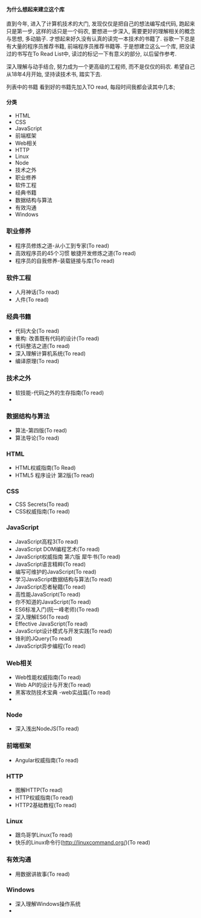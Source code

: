 #### 为什么想起来建立这个库

直到今年, 进入了计算机技术的大门, 发现仅仅是把自己的想法编写成代码, 跑起来只是第一步, 这样的话只是一个码农, 要想进一步深入, 需要更好的理解相关的概念与思想, 多动脑子. 才想起来好久没有认真的读完一本技术的书籍了. 谷歌一下总是有大量的程序员推荐书籍, 前端程序员推荐书籍等. 于是想建立这么一个库, 把没读过的书写在To Read List中, 读过的标记一下有意义的部分, 以后留作参考. 

深入理解与动手结合, 努力成为一个更高级的工程师, 而不是仅仅的码农. 希望自己从18年4月开始, 坚持读技术书, 踏实下去.

列表中的书籍 看到好的书籍先加入TO read, 每段时间我都会读其中几本;

#### 分类

- HTML
- CSS
- JavaScript
- 前端框架
- Web相关
- HTTP
- Linux
- Node
- 技术之外
- 职业修养
- 软件工程
- 经典书籍
- 数据结构与算法
- 有效沟通
- Windows 

### 职业修养

- 程序员修炼之道-从小工到专家(To read)
- 高效程序员的45个习惯 敏捷开发修炼之道(To read)
- 程序员的自我修养-装载链接与库(To read)

### 软件工程

- 人月神话(To read)
- 人件(To read)

### 经典书籍

- 代码大全(To read)
- 重构: 改善既有代码的设计(To read)
- 代码整洁之道(To read)
- 深入理解计算机系统(To read)
- 编译原理(To read)

### 技术之外

- 软技能-代码之外的生存指南(To read)
- ​

### 数据结构与算法

- 算法-第四版(To read)
- 算法导论(To read)

### HTML

- HTML权威指南(To Read)
- HTML5 程序设计 第2版(To read)

### CSS

- CSS Secrets(To read)
- CSS权威指南(To read)

### JavaScript

- JavaScript高程3(To read)
- JavaScript DOM编程艺术(To read)
- JavaScript权威指南 第六版 犀牛书(To read)
- JavaScript语言精粹(To read)
- 编写可维护的JavaScript(To read)
- 学习JavaScript数据结构与算法(To read)
- JavaScript忍者秘籍(To read)
- 高性能JavaScript(To read)
- 你不知道的JavaScript(To read)
- ES6标准入门(阮一峰老师)(To read)
- 深入理解ES6(To read)
- Effective JavaScript(To read)
- JavaScript设计模式与开发实践(To read)
- 锋利的JQuery(To read)
- JavaScript异步编程(To read)

### Web相关

- Web性能权威指南(To read)
- Web API的设计与开发(To read)
- 黑客攻防技术宝典 -web实战篇(To read)
- ​

### Node

- 深入浅出NodeJS(To read)

### 前端框架

- Angular权威指南(To read)

### HTTP

- 图解HTTP(To read)
- HTTP权威指南(To read)
- HTTP2基础教程(To read)

### Linux

- 跟鸟哥学Linux(To read)
- 快乐的Linux命令行(http://linuxcommand.org/)(To read)

### 有效沟通
- 用数据讲故事(To read)

### Windows

- 深入理解Windows操作系统
- ​